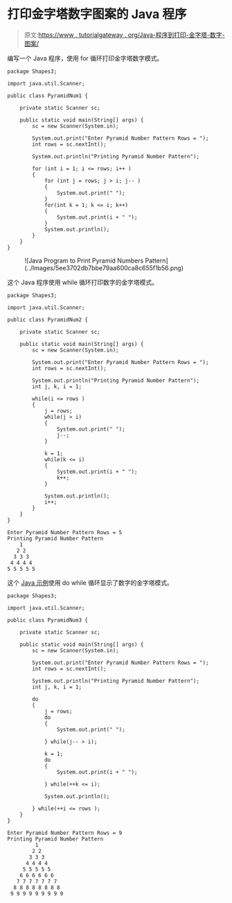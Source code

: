 # 打印金字塔数字图案的 Java 程序

> 原文:[https://www . tutorialgateway . org/Java-程序到打印-金字塔-数字-图案/](https://www.tutorialgateway.org/java-program-to-print-pyramid-numbers-pattern/)

编写一个 Java 程序，使用 for 循环打印金字塔数字模式。

```
package Shapes3;

import java.util.Scanner;

public class PyramidNum1 {

	private static Scanner sc;

	public static void main(String[] args) {
		sc = new Scanner(System.in);

		System.out.print("Enter Pyramid Number Pattern Rows = ");
		int rows = sc.nextInt();

		System.out.println("Printing Pyramid Number Pattern");

		for (int i = 1; i <= rows; i++ ) 
		{
			for (int j = rows; j > i; j-- ) 
			{
				System.out.print(" ");
			}
			for(int k = 1; k <= i; k++) 
			{
				System.out.print(i + " ");
			}
			System.out.println();
		}
	}
}
```

<figure class="wp-block-image size-large">![Java Program to Print Pyramid Numbers Pattern](../Images/5ee3702db7bbe79aa600ca8c655f1b56.png)</figure>

这个 Java 程序使用 while 循环打印数字的金字塔模式。

```
package Shapes3;

import java.util.Scanner;

public class PyramidNum2 {

	private static Scanner sc;

	public static void main(String[] args) {
		sc = new Scanner(System.in);

		System.out.print("Enter Pyramid Number Pattern Rows = ");
		int rows = sc.nextInt();

		System.out.println("Printing Pyramid Number Pattern");
		int j, k, i = 1; 

		while(i <= rows ) 
		{
			j = rows;
			while(j > i) 
			{
				System.out.print(" ");
				j--;
			}

			k = 1; 
			while(k <= i) 
			{
				System.out.print(i + " ");
				k++;
			}

			System.out.println();
			i++;
		}
	}
}
```

```
Enter Pyramid Number Pattern Rows = 5
Printing Pyramid Number Pattern
    1 
   2 2 
  3 3 3 
 4 4 4 4 
5 5 5 5 5 
```

这个 [Java 示例](https://www.tutorialgateway.org/learn-java-programs/)使用 do while 循环显示了数字的金字塔模式。

```
package Shapes3;

import java.util.Scanner;

public class PyramidNum3 {

	private static Scanner sc;

	public static void main(String[] args) {
		sc = new Scanner(System.in);

		System.out.print("Enter Pyramid Number Pattern Rows = ");
		int rows = sc.nextInt();

		System.out.println("Printing Pyramid Number Pattern");
		int j, k, i = 1; 

		do
		{
			j = rows;
			do 
			{
				System.out.print(" ");

			} while(j-- > i);

			k = 1; 
			do
			{
				System.out.print(i + " ");

			} while(++k <= i);

			System.out.println();

		} while(++i <= rows );
	}
}
```

```
Enter Pyramid Number Pattern Rows = 9
Printing Pyramid Number Pattern
         1 
        2 2 
       3 3 3 
      4 4 4 4 
     5 5 5 5 5 
    6 6 6 6 6 6 
   7 7 7 7 7 7 7 
  8 8 8 8 8 8 8 8 
 9 9 9 9 9 9 9 9 9 
```